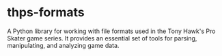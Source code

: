 # thps-formats

A Python library for working with file formats used in the Tony Hawk's Pro Skater game series. It provides an essential set of tools for parsing, manipulating, and analyzing game data.
